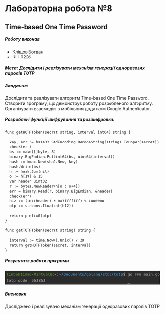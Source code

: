 # Лабораторна робота №8
## Time-based One Time Password
##### Роботу виконав
- Кліщов Богдан
- КН-922б
##### Мета: Дослідити і реалізувати механізм генерації одноразових паролів TOTP
##### Завдання:
Дослідити та реалізувати алгоритм Time-based One Time Password. 
Створити програму, що демонструє роботу розробленого алгоритму. 
Організувати взаємодію з мобільним додатком Google Authenticator.

##### Розроблені функції шифрування та розшифровки:

    func getHOTPToken(secret string, interval int64) string {

      key, err := base32.StdEncoding.DecodeString(strings.ToUpper(secret))
      check(err)
      bs := make([]byte, 8)
      binary.BigEndian.PutUint64(bs, uint64(interval))
      hash := hmac.New(sha1.New, key)
      hash.Write(bs)
      h := hash.Sum(nil)
      o := h[19] & 15
      var header uint32
      r := bytes.NewReader(h[o : o+4])
      err = binary.Read(r, binary.BigEndian, &header)
      check(err)
      h12 := (int(header) & 0x7fffffff) % 1000000
      otp := strconv.Itoa(int(h12))

      return prefix0(otp)
    }

    func getTOTPToken(secret string) string {

      interval := time.Now().Unix() / 30
      return getHOTPToken(secret, interval)
    }


##### Результати роботи програми
![results](./img/result.png "Title")

##### Висновки
Досліджено і реалізувано механізм генерації одноразових паролів TOTP
